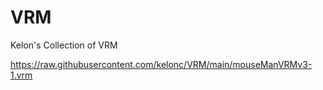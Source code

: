 # VRM
Kelon's Collection of VRM

https://raw.githubusercontent.com/kelonc/VRM/main/mouseManVRMv3-1.vrm
